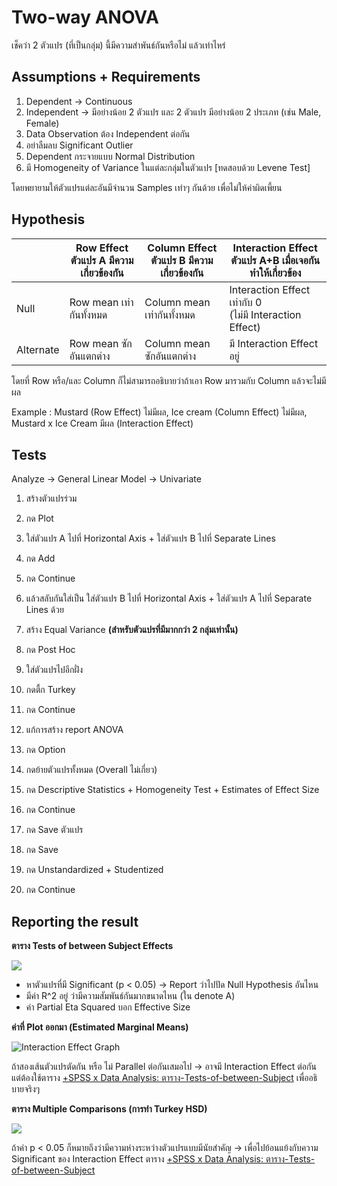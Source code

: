 # Two-way ANOVA

เช็คว่า 2 ตัวแปร (ที่เป็นกลุ่ม) นี้มีความสำพันธ์กันหรือไม่ แล้วเท่าไหร่


## Assumptions + Requirements
1. Dependent → Continuous
2. Independent → มีอย่างน้อย 2 ตัวแปร และ 2 ตัวแปร มีอย่างน้อย 2 ประเภท (เช่น Male, Female)
3. Data Observation ต้อง Independent ต่อกัน
4. อย่าลืมลบ Significant Outlier
5. Dependent กระจายแบบ Normal Distribution
6. มี Homogeneity of Variance ในแต่ละกลุ่มในตัวแปร [ทดสอบด้วย Levene Test]

โดยพยายามให้ตัวแปรแต่ละอันมีจำนวน Samples เท่าๆ กันด้วย เพื่อไม่ให้ค่าผิดเพี้ยน


## Hypothesis
|           | Row Effect<br>ตัวแปร A มีความเกี่ยวข้องกัน | Column Effect<br>ตัวแปร B มีความเกี่ยวข้องกัน | Interaction Effect<br>ตัวแปร A+B เมื่อเจอกันทำให้เกี่ยวข้อง |
| --------- | ------------------------------------------ | --------------------------------------------- | ----------------------------------------------------------- |
| Null      | Row mean เท่ากันทั้งหมด                    | Column mean เท่ากันทั้งหมด                    | Interaction Effect เท่ากับ 0 <br>(ไม่มี Interaction Effect) |
| Alternate | Row mean ซักอันแตกต่าง                     | Column mean ซักอันแตกต่าง                     | มี Interaction Effect อยู่                                  |

โดยที่ Row หรือ/และ Column ก็ไม่สามารถอธิบายว่าถ้าเอา Row มารวมกับ Column แล้วจะไม่มีผล

Example : Mustard (Row Effect) ไม่มีผล, Ice cream (Column Effect) ไม่มีผล, Mustard x Ice Cream มีผล (Interaction Effect)


## Tests

Analyze → General Linear Model → Univariate


1. สร้างตัวแปรร่วม
  1. กด Plot
  2. ใส่ตัวแปร A ไปที่ Horizontal Axis + ใส่ตัวแปร B ไปที่ Separate Lines
  3. กด Add
  4. กด Continue
  5. แล้วสลับกันใส่เป็น ใส่ตัวแปร B ไปที่ Horizontal Axis + ใส่ตัวแปร A ไปที่ Separate Lines ด้วย


2. สร้าง Equal Variance **(สำหรับตัวแปรที่มีมากกว่า 2 กลุ่มเท่านั้น)**
  1. กด Post Hoc
  2. ใส่ตัวแปรไปอีกฝั่ง
  3. กดตื้ก Turkey
  4. กด Continue


3. แก้การสร้าง report ANOVA
  1. กด Option
  2. กดย้ายตัวแปรทั้งหมด (Overall ไม่เกี่ยว)
  3. กด Descriptive Statistics + Homogeneity Test + Estimates of Effect Size
  4. กด Continue


4. กด Save ตัวแปร
  1. กด Save
  2. กด Unstandardized + Studentized
  3. กด Continue


## Reporting the result

**ตาราง Tests of between Subject Effects**

![](https://d2mxuefqeaa7sj.cloudfront.net/s_00A5BA5A885B8CED081905179FBF32A18F536E6F61F740980D79F9DA167CB3DF_1544421527248_file.png)

- หาตัวแปรที่มี Significant (p < 0.05) → Report ว่าไปปัด Null Hypothesis อันไหน
- มีค่า R^2 อยู่ ว่ามีความสัมพันธ์กันมากขนาดไหน (ใน denote A)
- ค่า Partial Eta Squared บอก Effective Size

**ค่าที่ Plot ออกมา (Estimated Marginal Means)**

![Interaction Effect Graph](https://d2mxuefqeaa7sj.cloudfront.net/s_00A5BA5A885B8CED081905179FBF32A18F536E6F61F740980D79F9DA167CB3DF_1544421492964_Picture1.png)


ถ้าสองเส้นตัวแปรตัดกัน หรือ ไม่ Parallel ต่อกันเสมอไป → อาจมี Interaction Effect ต่อกัน
แต่ต้องใช้ตาราง [](https://paper.dropbox.com/doc/SPSS-x-Data-Analysis--ATan2PYq~SqmMjh6JJt5nFqXAg-M7cT1Uof2SwF468FgabCl#:h2=%E0%B8%95%E0%B8%B2%E0%B8%A3%E0%B8%B2%E0%B8%87-Tests-of-between-Subject)[+SPSS x Data Analysis: ตาราง-Tests-of-between-Subject](https://paper.dropbox.com/doc/SPSS-x-Data-Analysis-Tests-of-between-Subject-M7cT1Uof2SwF468FgabCl#:h2=%E0%B8%95%E0%B8%B2%E0%B8%A3%E0%B8%B2%E0%B8%87-Tests-of-between-Subject) [](https://paper.dropbox.com/doc/SPSS-x-Data-Analysis--ATan2PYq~SqmMjh6JJt5nFqXAg-M7cT1Uof2SwF468FgabCl#:h2=%E0%B8%95%E0%B8%B2%E0%B8%A3%E0%B8%B2%E0%B8%87-Tests-of-between-Subject)เพื่ออธิบายจริงๆ [](https://paper.dropbox.com/doc/SPSS-x-Data-Analysis--ATan2PYq~SqmMjh6JJt5nFqXAg-M7cT1Uof2SwF468FgabCl#:h2=%E0%B8%95%E0%B8%B2%E0%B8%A3%E0%B8%B2%E0%B8%87-Tests-of-between-Subject)

**ตาราง Multiple Comparisons (การทำ Turkey HSD)**

![](https://d2mxuefqeaa7sj.cloudfront.net/s_00A5BA5A885B8CED081905179FBF32A18F536E6F61F740980D79F9DA167CB3DF_1544421580675_file.png)


ถ้าค่า p < 0.05 ก็หมายถึงว่ามีความห่างระหว่างตัวแปรแบบมีนัยสำคัญ → เพื่อไปย้อนแย้งกับความ Significant ของ Interaction Effect ตาราง [](https://paper.dropbox.com/doc/SPSS-x-Data-Analysis--ATan2PYq~SqmMjh6JJt5nFqXAg-M7cT1Uof2SwF468FgabCl#:h2=%E0%B8%95%E0%B8%B2%E0%B8%A3%E0%B8%B2%E0%B8%87-Tests-of-between-Subject)[+SPSS x Data Analysis: ตาราง-Tests-of-between-Subject](https://paper.dropbox.com/doc/SPSS-x-Data-Analysis-Tests-of-between-Subject-M7cT1Uof2SwF468FgabCl#:h2=%E0%B8%95%E0%B8%B2%E0%B8%A3%E0%B8%B2%E0%B8%87-Tests-of-between-Subject)
